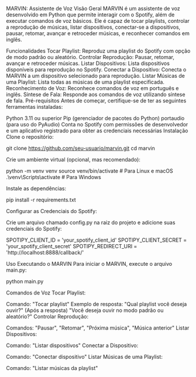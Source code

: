 MARVIN: Assistente de Voz
Visão Geral
MARVIN é um assistente de voz desenvolvido em Python que permite interagir com o Spotify, além de executar comandos de voz básicos. Ele é capaz de tocar playlists, controlar a reprodução de músicas, listar dispositivos, conectar-se a dispositivos, pausar, retomar, avançar e retroceder músicas, e reconhecer comandos em inglês.

Funcionalidades
Tocar Playlist: Reproduz uma playlist do Spotify com opção de modo padrão ou aleatório.
Controlar Reprodução: Pausar, retomar, avançar e retroceder músicas.
Listar Dispositivos: Lista dispositivos disponíveis para reprodução no Spotify.
Conectar a Dispositivo: Conecta o MARVIN a um dispositivo selecionado para reprodução.
Listar Músicas de uma Playlist: Lista todas as músicas de uma playlist especificada.
Reconhecimento de Voz: Reconhece comandos de voz em português e inglês.
Síntese de Fala: Responde aos comandos de voz utilizando síntese de fala.
Pré-requisitos
Antes de começar, certifique-se de ter as seguintes ferramentas instaladas:

Python 3.11 ou superior
Pip (gerenciador de pacotes do Python)
portaudio (para uso do PyAudio)
Conta no Spotify com permissões de desenvolvedor e um aplicativo registrado para obter as credenciais necessárias
Instalação
Clone o repositório:

git clone https://github.com/seu-usuario/marvin.git
cd marvin

Crie um ambiente virtual (opcional, mas recomendado):

python -m venv venv
source venv/bin/activate # Para Linux e macOS
.\venv\Scripts\activate # Para Windows

Instale as dependências:

pip install -r requirements.txt

Configurar as Credenciais do Spotify:

Crie um arquivo chamado config.py na raiz do projeto e adicione suas credenciais do Spotify:

SPOTIPY_CLIENT_ID = 'your_spotify_client_id'
SPOTIPY_CLIENT_SECRET = 'your_spotify_client_secret'
SPOTIPY_REDIRECT_URI = 'http://localhost:8888/callback/'

Uso
Executando o MARVIN
Para iniciar o MARVIN, execute o arquivo main.py:

python main.py

Comandos de Voz
Tocar Playlist:

Comando: "Tocar playlist"
Exemplo de resposta: "Qual playlist você deseja ouvir?" (Após a resposta) "Você deseja ouvir no modo padrão ou aleatório?"
Controlar Reprodução:

Comandos: "Pausar", "Retomar", "Próxima música", "Música anterior"
Listar Dispositivos:

Comando: "Listar dispositivos"
Conectar a Dispositivo:

Comando: "Conectar dispositivo"
Listar Músicas de uma Playlist:

Comando: "Listar músicas da playlist"
